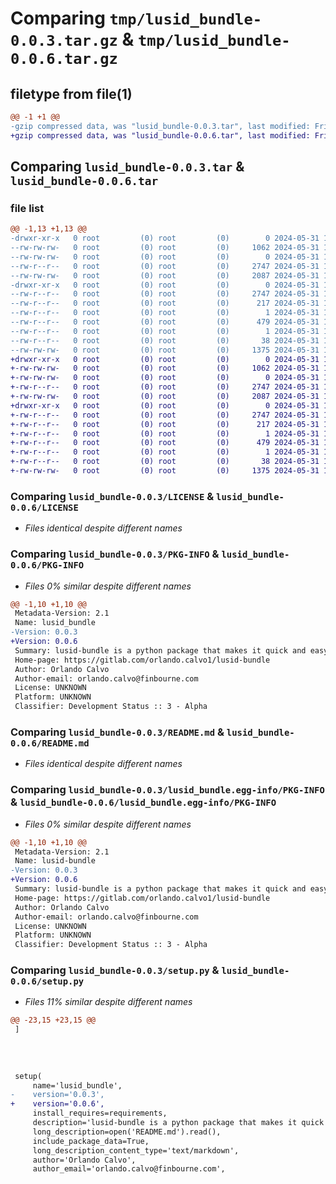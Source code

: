 # Comparing `tmp/lusid_bundle-0.0.3.tar.gz` & `tmp/lusid_bundle-0.0.6.tar.gz`

## filetype from file(1)

```diff
@@ -1 +1 @@
-gzip compressed data, was "lusid_bundle-0.0.3.tar", last modified: Fri May 31 19:11:54 2024, max compression
+gzip compressed data, was "lusid_bundle-0.0.6.tar", last modified: Fri May 31 19:17:12 2024, max compression
```

## Comparing `lusid_bundle-0.0.3.tar` & `lusid_bundle-0.0.6.tar`

### file list

```diff
@@ -1,13 +1,13 @@
-drwxr-xr-x   0 root         (0) root         (0)        0 2024-05-31 19:11:54.759647 lusid_bundle-0.0.3/
--rw-rw-rw-   0 root         (0) root         (0)     1062 2024-05-31 19:11:50.000000 lusid_bundle-0.0.3/LICENSE
--rw-rw-rw-   0 root         (0) root         (0)        0 2024-05-31 19:11:50.000000 lusid_bundle-0.0.3/MANIFEST.in
--rw-r--r--   0 root         (0) root         (0)     2747 2024-05-31 19:11:54.759647 lusid_bundle-0.0.3/PKG-INFO
--rw-rw-rw-   0 root         (0) root         (0)     2087 2024-05-31 19:11:50.000000 lusid_bundle-0.0.3/README.md
-drwxr-xr-x   0 root         (0) root         (0)        0 2024-05-31 19:11:54.759647 lusid_bundle-0.0.3/lusid_bundle.egg-info/
--rw-r--r--   0 root         (0) root         (0)     2747 2024-05-31 19:11:54.000000 lusid_bundle-0.0.3/lusid_bundle.egg-info/PKG-INFO
--rw-r--r--   0 root         (0) root         (0)      217 2024-05-31 19:11:54.000000 lusid_bundle-0.0.3/lusid_bundle.egg-info/SOURCES.txt
--rw-r--r--   0 root         (0) root         (0)        1 2024-05-31 19:11:54.000000 lusid_bundle-0.0.3/lusid_bundle.egg-info/dependency_links.txt
--rw-r--r--   0 root         (0) root         (0)      479 2024-05-31 19:11:54.000000 lusid_bundle-0.0.3/lusid_bundle.egg-info/requires.txt
--rw-r--r--   0 root         (0) root         (0)        1 2024-05-31 19:11:54.000000 lusid_bundle-0.0.3/lusid_bundle.egg-info/top_level.txt
--rw-r--r--   0 root         (0) root         (0)       38 2024-05-31 19:11:54.759647 lusid_bundle-0.0.3/setup.cfg
--rw-rw-rw-   0 root         (0) root         (0)     1375 2024-05-31 19:11:50.000000 lusid_bundle-0.0.3/setup.py
+drwxr-xr-x   0 root         (0) root         (0)        0 2024-05-31 19:17:12.420631 lusid_bundle-0.0.6/
+-rw-rw-rw-   0 root         (0) root         (0)     1062 2024-05-31 19:17:08.000000 lusid_bundle-0.0.6/LICENSE
+-rw-rw-rw-   0 root         (0) root         (0)        0 2024-05-31 19:17:08.000000 lusid_bundle-0.0.6/MANIFEST.in
+-rw-r--r--   0 root         (0) root         (0)     2747 2024-05-31 19:17:12.419630 lusid_bundle-0.0.6/PKG-INFO
+-rw-rw-rw-   0 root         (0) root         (0)     2087 2024-05-31 19:17:08.000000 lusid_bundle-0.0.6/README.md
+drwxr-xr-x   0 root         (0) root         (0)        0 2024-05-31 19:17:12.419630 lusid_bundle-0.0.6/lusid_bundle.egg-info/
+-rw-r--r--   0 root         (0) root         (0)     2747 2024-05-31 19:17:12.000000 lusid_bundle-0.0.6/lusid_bundle.egg-info/PKG-INFO
+-rw-r--r--   0 root         (0) root         (0)      217 2024-05-31 19:17:12.000000 lusid_bundle-0.0.6/lusid_bundle.egg-info/SOURCES.txt
+-rw-r--r--   0 root         (0) root         (0)        1 2024-05-31 19:17:12.000000 lusid_bundle-0.0.6/lusid_bundle.egg-info/dependency_links.txt
+-rw-r--r--   0 root         (0) root         (0)      479 2024-05-31 19:17:12.000000 lusid_bundle-0.0.6/lusid_bundle.egg-info/requires.txt
+-rw-r--r--   0 root         (0) root         (0)        1 2024-05-31 19:17:12.000000 lusid_bundle-0.0.6/lusid_bundle.egg-info/top_level.txt
+-rw-r--r--   0 root         (0) root         (0)       38 2024-05-31 19:17:12.420631 lusid_bundle-0.0.6/setup.cfg
+-rw-rw-rw-   0 root         (0) root         (0)     1375 2024-05-31 19:17:08.000000 lusid_bundle-0.0.6/setup.py
```

### Comparing `lusid_bundle-0.0.3/LICENSE` & `lusid_bundle-0.0.6/LICENSE`

 * *Files identical despite different names*

### Comparing `lusid_bundle-0.0.3/PKG-INFO` & `lusid_bundle-0.0.6/PKG-INFO`

 * *Files 0% similar despite different names*

```diff
@@ -1,10 +1,10 @@
 Metadata-Version: 2.1
 Name: lusid_bundle
-Version: 0.0.3
+Version: 0.0.6
 Summary: lusid-bundle is a python package that makes it quick and easy to install all of the Lusid and Luminesce sdks and dependencies.
 Home-page: https://gitlab.com/orlando.calvo1/lusid-bundle
 Author: Orlando Calvo
 Author-email: orlando.calvo@finbourne.com
 License: UNKNOWN
 Platform: UNKNOWN
 Classifier: Development Status :: 3 - Alpha
```

### Comparing `lusid_bundle-0.0.3/README.md` & `lusid_bundle-0.0.6/README.md`

 * *Files identical despite different names*

### Comparing `lusid_bundle-0.0.3/lusid_bundle.egg-info/PKG-INFO` & `lusid_bundle-0.0.6/lusid_bundle.egg-info/PKG-INFO`

 * *Files 0% similar despite different names*

```diff
@@ -1,10 +1,10 @@
 Metadata-Version: 2.1
 Name: lusid-bundle
-Version: 0.0.3
+Version: 0.0.6
 Summary: lusid-bundle is a python package that makes it quick and easy to install all of the Lusid and Luminesce sdks and dependencies.
 Home-page: https://gitlab.com/orlando.calvo1/lusid-bundle
 Author: Orlando Calvo
 Author-email: orlando.calvo@finbourne.com
 License: UNKNOWN
 Platform: UNKNOWN
 Classifier: Development Status :: 3 - Alpha
```

### Comparing `lusid_bundle-0.0.3/setup.py` & `lusid_bundle-0.0.6/setup.py`

 * *Files 11% similar despite different names*

```diff
@@ -23,15 +23,15 @@
 ]
 
 
 
 
 setup(
     name='lusid_bundle',
-    version='0.0.3',
+    version='0.0.6',
     install_requires=requirements,
     description='lusid-bundle is a python package that makes it quick and easy to install all of the Lusid and Luminesce sdks and dependencies.',
     long_description=open('README.md').read(),
     include_package_data=True,  
     long_description_content_type='text/markdown',
     author='Orlando Calvo',
     author_email='orlando.calvo@finbourne.com',
```

